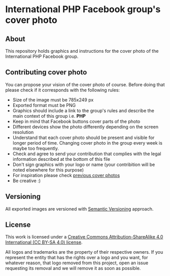 # International PHP Facebook group's cover photo

## About

This repository holds graphics and instructions for the cover photo of the
International PHP Facebook group.

## Contributing cover photo

You can propose your vision of the cover photo of course. Before doing that
please check if it corresponds with the following rules:

* Size of the image must be 785x249 px
* Exported format must be PNG
* Graphics should include a link to the group's rules and describe the main context
  of this group i.e. **PHP**
* Keep in mind that Facebook buttons cover parts of the photo
* Different devices show the photo differently depending on the screen resolution
* Understand that each cover photo should be present and visible for longer period
  of time. Changing cover photo in the group every week is maybe too frequently.
* Check and agree to send your contribution that complies with the legal information
  described at the bottom of this file
* Don't sign graphics with your logo or name (your contribition will be noted
  elsewhere for this purpose)
* For inspiration please check [previous cover photos](https://github.com/php-earth/group-cover/releases)
* Be creative :)

## Versioning

All exported images are versioned with [Semantic Versioning](http://semver.org)
approach.

## License

This work is licensed under a [Creative Commons Attribution-ShareAlike 4.0 International (CC BY-SA 4.0) license](LICENSE).

All logos and trademarks are the property of their respective owners. If you
represent the entity that has the rights over a logo and you want, for whatever
reason, that logo removed from this project, open an issue requesting its removal
and we will remove it as soon as possible.
